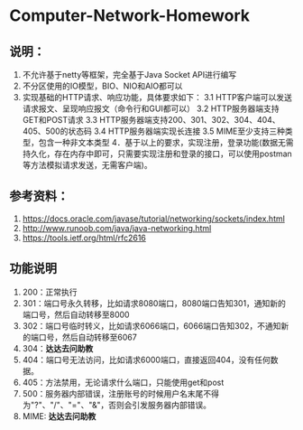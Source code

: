 # Computer-Network-Homework
## 说明： 
1. 不允许基于netty等框架，完全基于Java Socket API进行编写
2. 不分区使用的IO模型，BIO、NIO和AIO都可以
3. 实现基础的HTTP请求、响应功能，具体要求如下：
    3.1 HTTP客户端可以发送请求报文、呈现响应报文（命令行和GUI都可以）
    3.2 HTTP服务器端支持GET和POST请求
    3.3 HTTP服务器端支持200、301、302、304、404、405、500的状态码
    3.4 HTTP服务器端实现长连接
3.5 MIME至少支持三种类型，包含一种非文本类型
4．基于以上的要求，实现注册，登录功能(数据无需持久化，存在内存中即可，只需要实现注册和登录的接口，可以使用postman等方法模拟请求发送，无需客户端)。
## 参考资料：
1. https://docs.oracle.com/javase/tutorial/networking/sockets/index.html
2. http://www.runoob.com/java/java-networking.html
3. https://tools.ietf.org/html/rfc2616

## 功能说明
1. 200：正常执行
2. 301：端口号永久转移，比如请求8080端口，8080端口告知301，通知新的端口号，然后自动转移至8000
3. 302：端口号临时转义，比如请求6066端口，6066端口告知302，不通知新的端口号，然后自动转移至6067
4. 304：**达达去问助教**
5. 404：端口号无法访问，比如请求6000端口，直接返回404，没有任何数据。
6. 405：方法禁用，无论请求什么端口，只能使用get和post
7. 500：服务器内部错误，注册账号的时候用户名末尾不得为"?"、"/"、"="、"&"，否则会引发服务器内部错误。
8. MIME: **达达去问助教**
